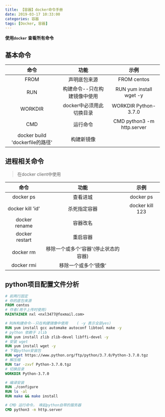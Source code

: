 ```yaml
---
title: 【容器】docker命令手册
date: 2019-03-17 10:33:00
categories: 容器
tags: [Docker, 容器]
---
```




**使用`docker` 查看所有命令**


## 基本命令


| 命令 | 功能 | 示例 |
| :------:| :------: | :------: |
| FROM | 声明底包来源 | FROM centos | 
| RUN | 构建命令--只在构建镜像中使用  | RUN yum install wget -y |
| WORKDIR | docker中必须用此切换目录  | WORKDIR Python-3.7.0 |
| CMD | 运行命令  | CMD python3 -m http.server |
| docker build 'dockerfile的路径' | 构建新镜像  |  |

## 进程相关命令
> 在docker client中使用

| 命令 | 功能 | 示例 |
| :------:| :------: | :------: |
| docker ps | 查看进城 | docker ps | 
| docker kill 'id' | 杀死指定容器 | docker kill 123 | 
| docker rename | 容器改名 |  | 
| docker restart  | 重启容器 |  | 
| docker rm  | 移除一个或多个'容器'(停止状态的容器) |  |
| docker rmi  | 移除一个或多个'镜像' |  |







## python项目配置文件分析

```DockerFile
# 前两行固定
# 你的底包来源
FROM centos
# 作者(用于上传时使用)
MAINTAINER nxl <nxl3477@foxmail.com>

# RUN构建命令--只在构建镜像中使用    ( -y 表示全部yes)
RUN yum install gcc automake autoconf libtool make -y  
# python 依赖于 zlib
RUN yum install zlib zlib-devel libffi-devel -y
# 安装 wget
RUN yum install wget -y
# 下载python安装包
RUN wget https://www.python.org/ftp/python/3.7.0/Python-3.7.0.tgz
# 解压缩
RUN tar -zxvf Python-3.7.0.tgz
# 切换目录
WORKDIR Python-3.7.0

# 编译安装
RUN ./configure
RUN ls -al
RUN make && make install 

# CMD 运行命令， 唤起python自带的服务器
CMD python3 -m http.server
```














